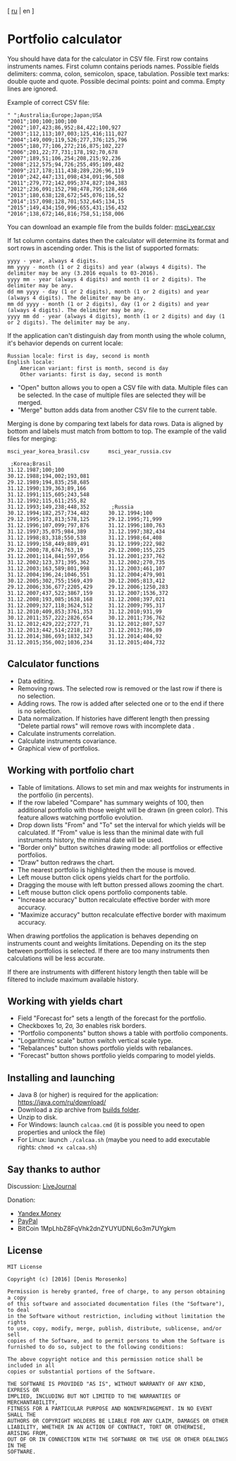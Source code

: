 [ [ru](README.md) | en ]

# Portfolio calculator

You should have data for the calculator in CSV file.
First row contains instruments names.
First column contains periods names.
Possible fields delimiters: comma, colon, semicolon, space, tabulation.
Possible text marks: double quote and quote. 
Possible decimal points: point and comma.
Empty lines are ignored.

Example of correct CSV file:

    " ";Australia;Europe;Japan;USA
    "2001";100;100;100;100
    "2002";107,423;86,952;84,422;100,927
    "2003";112,113;107,003;125,416;111,027
    "2004";149,009;119,526;277,376;125,796
    "2005";180,77;106,272;216,875;102,227
    "2006";201,22;77,731;178,192;70,678
    "2007";189,51;106,254;208,215;92,236
    "2008";212,575;94,726;255,495;109,482
    "2009";217,178;111,438;289,226;96,119
    "2010";242,447;131,098;434,091;96,508
    "2011";279,772;142,095;374,827;104,383
    "2012";236,091;152,798;478,795;128,466
    "2013";180,638;128,672;545,076;116,52
    "2014";157,098;128,701;532,645;134,15
    "2015";149,434;150,996;655,431;156,432
    "2016";138,672;146,816;758,51;158,006

You can download an example file from the builds folder: [msci_year.csv](builds/msci_year.csv)

If 1st column contains dates then the calculator will determine its format and
sort rows in ascending order. This is the list of supported formats:

    yyyy - year, always 4 digits.
    mm yyyy - month (1 or 2 digits) and year (always 4 digits). The delimiter may be any (3.2016 equals to 03-2016).
    yyyy mm - year (always 4 digits) and month (1 or 2 digits). The delimiter may be any.
    dd mm yyyy - day (1 or 2 digits), month (1 or 2 digits) and year (always 4 digits). The delimiter may be any.
    mm dd yyyy - month (1 or 2 digits), day (1 or 2 digits) and year (always 4 digits). The delimiter may be any.
    yyyy mm dd - year (always 4 digits), month (1 or 2 digits) and day (1 or 2 digits). The delimiter may be any.

If the application can't distinguish day from month using the whole column,
it's behavior depends on current locale:
    
    Russian locale: first is day, second is month
    English locale: 
        American variant: first is month, second is day
        Other variants: first is day, second is month

- "Open" button allows you to open a CSV file with data. Multiple files can be selected.
In the case of multiple files are selected they will be merged.
- "Merge" button adds data from another CSV file to the current table.

Merging is done by comparing text labels for data rows. Data is aligned by bottom
and labels must match from bottom to top. The example of the valid files for merging:

    msci_year_korea_brasil.csv      msci_year_russia.csv
    
     ;Korea;Brasil
    31.12.1987;100;100
    30.12.1988;194,002;193,081
    29.12.1989;194,835;258,685
    31.12.1990;139,363;89,166
    31.12.1991;115,605;243,548
    31.12.1992;115,611;255,82
    31.12.1993;149,238;448,352       ;Russia
    30.12.1994;182,257;734,482      30.12.1994;100
    29.12.1995;173,813;578,125      29.12.1995;71,999
    31.12.1996;107,099;797,876      31.12.1996;180,763
    31.12.1997;35,075;984,389       31.12.1997;382,434
    31.12.1998;83,318;550,538       31.12.1998;64,408
    31.12.1999;158,449;889,491      31.12.1999;222,982
    29.12.2000;78,674;763,19        29.12.2000;155,225
    31.12.2001;114,841;597,056      31.12.2001;237,762
    31.12.2002;123,371;395,362      31.12.2002;270,735
    31.12.2003;163,589;801,998      31.12.2003;461,107
    31.12.2004;196,24;1046,551      31.12.2004;479,901
    30.12.2005;302,755;1569,439     30.12.2005;813,412
    29.12.2006;336,677;2205,429     29.12.2006;1250,283
    31.12.2007;437,522;3867,159     31.12.2007;1536,372
    31.12.2008;193,085;1638,168     31.12.2008;397,021
    31.12.2009;327,118;3624,512     31.12.2009;795,317
    31.12.2010;409,853;3761,353     31.12.2010;931,99
    30.12.2011;357,222;2826,654     30.12.2011;736,762
    31.12.2012;429,222;2727,71      31.12.2012;807,527
    31.12.2013;442,514;2218,127     31.12.2013;786,89
    31.12.2014;386,693;1832,343     31.12.2014;404,92
    31.12.2015;356,002;1036,234     31.12.2015;404,732

## Calculator functions

- Data editing.
- Removing rows. The selected row is removed or the last row if there is no selection.
- Adding rows. The row is added after selected one or to the end if there is no selection.
- Data normalization. If histories have different length then pressing "Delete partial rows" will remove
rows with incomplete data .
- Calculate instruments correlation.
- Calculate instruments covariance.
- Graphical view of portfolios.

## Working with portfolio chart

- Table of limitations. Allows to set min and max weights for instruments in the portfolio (in percents).
- If the row labeled "Compare" has summary weights of 100,
then additional portfolio with those weight will be drawn (in green color).
This feature allows watching portfolio evolution.
- Drop down lists "From" and "To" set the interval for which yields will be calculated.
If "From" value is less than the minimal date with full instruments history,
the minimal date will be used.
- "Border only" button switches drawing mode: all portfolios or effective portfolios.
- "Draw" button redraws the chart.
- The nearest portfolio is highlighted then the mouse is moved.
- Left mouse button click opens yields chart for the portfolio.
- Dragging the mouse with left button pressed allows zooming the chart.
- Left mouse button click opens portfolio components table.
- "Increase accuracy" button recalculate effective border with more accuracy.
- "Maximize accuracy" button recalculate effective border with maximum accuracy.

When drawing portfolios the application is behaves depending on instruments count and weights limitations.
Depending on its the step between portfolios is selected. If there are too many instruments then calculations
will be less accurate.

If there are instruments with different history length then table will be filtered
to include maximum available history.

## Working with yields chart
- Field "Forecast for" sets a length of the forecast for the portfolio.
- Checkboxes 1σ, 2σ, 3σ enables risk borders.
- "Portfolio components" button shows a table with portfolio components.
- "Logarithmic scale" button switch vertical scale type.
- "Rebalances" button shows portfolio yields with rebalances.
- "Forecast" button shows portfolio yields comparing to model yields.

## Installing and launching

- Java 8 (or higher) is required for the application: https://java.com/ru/download/
- Download a zip archive from [builds folder](builds/).
- Unzip to disk.
- For Windows: launch `calcaa.cmd`
(it is possible you need to open properties and unlock the file)
- For Linux: launch `./calcaa.sh`
(maybe you need to add executable rights: `chmod +x calcaa.sh`)

## Say thanks to author
Discussion:
[LiveJournal](http://oppositus.livejournal.com/408547.html)

Donation:
- [Yandex.Money](https://money.yandex.ru/to/4100172000860)
- [PayPal](paypal.me/oppositus)
- BitCoin 1MpLhbZ8FqVhk2dnZYUYUDNL6o3m7UYgkm

## License

    MIT License
    
    Copyright (c) [2016] [Denis Morosenko]
    
    Permission is hereby granted, free of charge, to any person obtaining a copy
    of this software and associated documentation files (the "Software"), to deal
    in the Software without restriction, including without limitation the rights
    to use, copy, modify, merge, publish, distribute, sublicense, and/or sell
    copies of the Software, and to permit persons to whom the Software is
    furnished to do so, subject to the following conditions:
    
    The above copyright notice and this permission notice shall be included in all
    copies or substantial portions of the Software.
    
    THE SOFTWARE IS PROVIDED "AS IS", WITHOUT WARRANTY OF ANY KIND, EXPRESS OR
    IMPLIED, INCLUDING BUT NOT LIMITED TO THE WARRANTIES OF MERCHANTABILITY,
    FITNESS FOR A PARTICULAR PURPOSE AND NONINFRINGEMENT. IN NO EVENT SHALL THE
    AUTHORS OR COPYRIGHT HOLDERS BE LIABLE FOR ANY CLAIM, DAMAGES OR OTHER
    LIABILITY, WHETHER IN AN ACTION OF CONTRACT, TORT OR OTHERWISE, ARISING FROM,
    OUT OF OR IN CONNECTION WITH THE SOFTWARE OR THE USE OR OTHER DEALINGS IN THE
    SOFTWARE.
